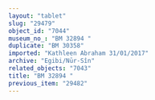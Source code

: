 ```yaml
---
layout: "tablet"
slug: "29479"
object_id: "7044"
museum_no_: "BM 32894 "
duplicate: "BM 30358"
imported: "Kathleen Abraham 31/01/2017"
archive: "Egibi/Nūr-Sîn"
related_objects: "7043"
title: "BM 32894 "
previous_item: "29482"
---
```

